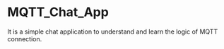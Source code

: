 # MQTT_Chat_App
It is a simple chat application to understand and learn the logic of MQTT connection. 
